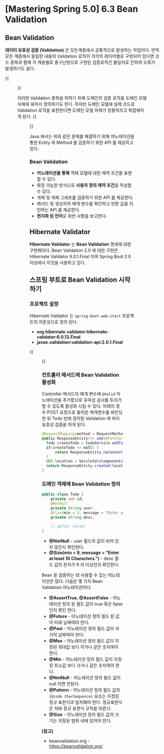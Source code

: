 # [Mastering Spring 5.0] 6.3 Bean Validation


## Bean Validation
**데이터 유효성 검증 (Validation)** 은 모든계층에서 공통적으로 발생하는 작업이다. 만약 모든 계층에서 동일한 내용의 Validation 로직이 각각의 레이어별로 구현되어 있다면 코드 중복과 함께 각 계층별로 중구난방으로 구현된 검증로직간 불일치로 인하여 오류가 발생하기도 쉽다.

{{<figure src="/posts/images/spring/application-layers.png#center" caption="[출처] https://docs.jboss.org/hibernate/stable/validator/reference/en-US/html_single/images/application-layers.png">}}


이러한 Validation 중복을 피하기 위해 도메인의 검증 로직을 도메인 모델 자체에 묶어서 정의하기도 한다. 하지만 도메인 모델에 실제 코드로 Validation 로직을 표현한다면 도메인 모델 자체가 장황하지고 복잡해지게 된다.
{{<figure src="/posts/images/spring/application-layers2.png#center" caption="[출처] https://docs.jboss.org/hibernate/stable/validator/reference/en-US/html_single/images/application-layers2.png">}}


Java 에서는 위와 같은 문제를 해결하기 위해 어노테이션을 통한 Entity 와 Method 를 검증하기 위한 API 를 제공하고 있다.

### Bean Validation
+ **어노테이션을 통해** 객체 모델에 대한 제약 조건을 표현 할 수 있다.
+ 확장 가능한 방식으로 **사용자 정의 제약 조건**을 작성할 수 있다.
+ 개체 및 개체 그래프를 검증하기 위한 API 를 제공한다.
+ 메서드 및 생성자의 매개 변수를 확인하고 반환 값을 리턴하는 API 를 제공한다.
+ **현지화 된 언어**로 위반 사항을 보고한다.

## Hibernate Validator
**Hibernate Validator** 는 **Bean Validation** 명세에 대한 구현체이다. Bean Validation 2.0 에 대한 구현은 Hibernate Validator 6.0.1.Final 이며 Spring Boot 2.0 이상에서 이것을 사용하고 있다.

## 스프링 부트로 Bean Validation 시작하기
### 프로젝트 설정
Hibernate Validator 는 `spring-boot-web-start` 프로젝트의 의존성으로 정의 된다.

+ **org.hibernate.validator:hibernate-validator:6.0.13.Final**
+ **javax.validation:validation-api:2.0.1.Final**

{{<figure src="/posts/images/spring/page6-3-1.png#center">}}

### 컨트롤러 메서드에 Bean Validation 활성화
Controller 메서드의 매개 변수에 `@Valid` 어노테이션을 추가함으로 유혀성 검사를 트리거 할 수 있도록 활성화 시킬 수 있다.
아래의 경우 POST 요청으로 들어온 매개변수를 바인딩 한 뒤 Todo 빈에 정의된 Validation 에 따라 유효성 검증을 하게 된다.

```java
@RequestMapping(method = RequestMethod.POST, path = "/users/{name}/todos")
public ResponseEntity<?> add(@PathVariable String name, @Valid @RequestBody Todo todo) {
  Todo createTodo = todoService.addTodo(name, todo.getDesc(), todo.getTargetDate(), todo.isDone());
  if(createTodo == null) {
      return ResponseEntity.noContent().build();
  }
  URI location = ServletUriComponentsBuilder.fromCurrentRequest().path("/{id}").buildAndExpand(createTodo.getId()).toUri();
  return ResponseEntity.created(location).build();
}
```

### 도메인 객체에 Bean Validation 정의
```java
public class Todo {
    private int id;
    @NotNull
    private String user;
    @Size(min = 9, message = "Enter at least 10 Characters.")
    private String desc;
    
    // getter setter
}
```
+ **@NotNull** - user 필드의 값이 비어 있지 않은지 확인한다.
+ **@Size(min = 9, message = "Enter at least 10 Characters.")** - desc 필드 값의 문자가 9 자 이상인지 확인한다.

Bean 을 검증하는 데 사용할 수 있는 어노테이션은 많다. 다음은 몇 가지 Bean Validation 어노테이션이다.

+ **@AssertTrue, @AssertFalse** - 어노테이션 정의 된 필드 값이 true 혹은 false 인지 확인 한다.
+ **@Future** - 어노테이션 정의 필드 된 값이 미래 날짜여야 한다.
+ **@Past** - 어노테이션 정의 필드 값이 과거의 날짜여야 한다.
+ **@Max** -  어노테이션 정의 필드 값이 지정된 최대값 보다 작거나 같은 숫자여야 한다.
+ **@Min** -  어노테이션 정의 필드 값이 지정된 최소값 보다 크거나 같은 숫자여야 한다.
+ **@NotNull** - 어노테이션 정의 필드 값이 null 이면 안된다.
+ **@Pattern** - 어노테이션 정의 필드 값의 `{@code CharSequence}` 요소는 지정된 정규 표현식과 일치해야 한다. 정규표현식은 자바 정규 표현식 규칙을 따른다.
+ **@Size** - 어노테이션 정의 필드 값의 크기는 지정된 범위 내에 있어야 한다.

**[참고]**

+ beanvalidation.org - https://beanvalidation.org/
